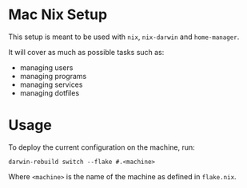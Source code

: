 # Mac Nix Setup
This setup is meant to be used with `nix`, `nix-darwin` and `home-manager`.

It will cover as much as possible tasks such as:
* managing users
* managing programs
* managing services
* managing dotfiles

# Usage
To deploy the current configuration on the machine, run:

    darwin-rebuild switch --flake #.<machine>

Where `<machine>` is the name of the machine as defined in `flake.nix`.
